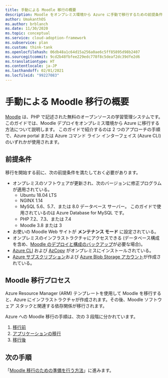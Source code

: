 ```yaml
---
title: 手動による Moodle 移行の概要
description: Moodle をオンプレミス環境から Azure に手動で移行するための前提条件と全体的な手順を確認します。
author: UmakanthOS
ms.author: brblanch
ms.date: 11/30/2020
ms.topic: conceptual
ms.service: cloud-adoption-framework
ms.subservice: plan
ms.custom: think-tank
ms.openlocfilehash: 06db48a1c64d15a256a0ae6c5ff85895d98b2407
ms.sourcegitcommit: 9cd2b48fbfee229edc778f8c5deaf2dc39dfe2d6
ms.translationtype: HT
ms.contentlocale: ja-JP
ms.lasthandoff: 02/01/2021
ms.locfileid: "99227083"
---
```

# <a name="overview-of-moodle-manual-migration"></a>手動による Moodle 移行の概要

[Moodle](https://moodle.org/) は、PHP で記述された無料のオープンソースの学習管理システムです。 このガイドでは、Moodle デプロイをオンプレミス環境から Azure に移行する方法について説明します。 このガイドで紹介するのは 2 つのアプローチの手順で、Azure portal または Azure コマンド ライン インターフェイス (Azure CLI) のいずれかが使用されます。

## <a name="prerequisites"></a>前提条件

移行を開始する前に、次の前提条件を満たしておく必要があります。

- オンプレミスのソフトウェアが更新され、次のバージョンに修正プログラムが適用されている。
  - Ubuntu 18.04 LTS
  - NGINX 1.14
  - MySQL 5.6、5.7、または 8.0 データベース サーバー。 このガイドで使用されているのは Azure Database for MySQL です。
  - PHP 7.2、7.3、または 7.4
  - Moodle 3.8 または 3
- お使いの Moodle Web サイトが **メンテナンス モード** に設定されている。
- オンプレミスのインフラストラクチャにアクセスできる (データベース構成を含め、[Moodle のデプロイと構成のバックアップ](./migration-pre.md#back-up-on-premises-data)が必要な場合)。
- [Azure CLI](./migration-pre.md#install-the-azure-cli) および [AzCopy](./migration-pre.md#download-and-install-azcopy) がオンプレミスにインストールされている。
- [Azure サブスクリプション](./migration-pre.md#create-a-subscription)および [Azure Blob Storage アカウント](./migration-pre.md#create-a-storage-account)が作成されている。

## <a name="moodle-migration-process"></a>Moodle 移行プロセス

Azure Resource Manager (ARM) テンプレートを使用して Moodle を移行すると、Azure にインフラストラクチャが作成されます。その後、Moodle ソフトウェア スタックと関連する依存関係が移行されます。

Azure への Moodle 移行の手順は、次の 3 段階に分かれています。

1. [移行前](./migration-pre.md)
1. [アプリケーションの移行](./migration-start.md)
1. [移行後](./migration-post.md)

## <a name="next-steps"></a>次の手順

「[Moodle 移行のための準備を行う方法](./migration-pre.md)」に進みます。
